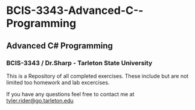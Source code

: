 # BCIS-3343-Advanced-C--Programming

## Advanced C# Programming

### BCIS-3343 / Dr.Sharp - Tarleton State University

This is a Repository of all completed exercises. These include but are not limited too homework and lab excercises.

If you have any questions feel free to contact me at [tyler.rider@go.tarleton.edu](mailto:tyler.rider@go.tarleton.edu)

